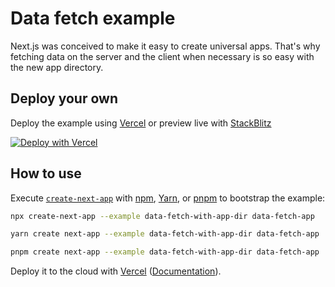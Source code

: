 # Data fetch example

Next.js was conceived to make it easy to create universal apps. That's why fetching data
on the server and the client when necessary is so easy with the new app directory.

## Deploy your own

Deploy the example using [Vercel](https://vercel.com?utm_source=github&utm_medium=readme&utm_campaign=next-example) or preview live with [StackBlitz](https://stackblitz.com/github/vercel/next.js/tree/canary/examples/data-fetch)

[![Deploy with Vercel](https://vercel.com/button)](https://vercel.com/new/clone?repository-url=https://github.com/vercel/next.js/tree/canary/examples/data-fetch&project-name=data-fetch&repository-name=data-fetch)

## How to use

Execute [`create-next-app`](https://github.com/vercel/next.js/tree/canary/packages/create-next-app) with [npm](https://docs.npmjs.com/cli/init), [Yarn](https://yarnpkg.com/lang/en/docs/cli/create/), or [pnpm](https://pnpm.io) to bootstrap the example:

```bash
npx create-next-app --example data-fetch-with-app-dir data-fetch-app
```

```bash
yarn create next-app --example data-fetch-with-app-dir data-fetch-app
```

```bash
pnpm create next-app --example data-fetch-with-app-dir data-fetch-app
```

Deploy it to the cloud with [Vercel](https://vercel.com/new?utm_source=github&utm_medium=readme&utm_campaign=next-example) ([Documentation](https://nextjs.org/docs/deployment)).
